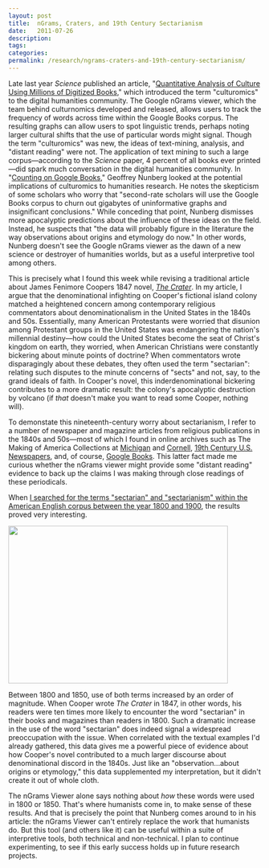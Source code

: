 ```yaml
---
layout: post
title:  nGrams, Craters, and 19th Century Sectarianism
date:   2011-07-26
description: 
tags: 
categories: 
permalink: /research/ngrams-craters-and-19th-century-sectarianism/
---
```


<p>Late last year <em>Science</em> published an article, "<a href="http://www.sciencemag.org/content/early/2010/12/15/science.1199644">Quantitative Analysis of Culture Using Millions of Digitized Books</a>," which introduced the term "culturomics" to the digital humanities community. The Google nGrams viewer, which the team behind culturnomics developed and released, allows users to track the frequency of words across time within the Google Books corpus. The resulting graphs can allow users to spot linguistic trends, perhaps noting larger cultural shifts that the use of particular words might signal. Though the term "culturomics" was new, the ideas of text-mining, analysis, and "distant reading" were not. The application of text mining to such a large corpus&mdash;according to the <em>Science</em> paper, 4 percent of all books ever printed&mdash;did spark much conversation in the digital humanities community. In "<a href="http://chronicle.com/article/Counting-on-Google-Books/125735/">Counting on Google Books</a>," Geoffrey Nunberg looked at the potential implications of culturomics to humanities research. He notes the skepticism of some scholars who worry that "second-rate scholars will use the Google Books corpus to churn out gigabytes of uninformative graphs and insignificant conclusions." While conceding that point, Nunberg dismisses more apocalyptic predictions about the influence of these ideas on the field. Instead, he suspects that "the data will probably figure in the literature the way observations about origins and etymology do now." In other words, Nunberg doesn't see the Google nGrams viewer as the dawn of a new science or destroyer of humanities worlds, but as a useful interpretive tool among others.</p><!--more-->
<p>This is precisely what I found this week while revising a traditional article about James Fenimore Coopers 1847 novel, <a href="http://books.google.com/books?id=bZUpAQAAIAAJ&amp;pg=PR1&amp;dq=cooper+the+crater&amp;hl=en&amp;ei=dDsvTsiyD9DKsQLr5Il0&amp;sa=X&amp;oi=book_result&amp;ct=result&amp;resnum=4&amp;ved=0CEEQ6AEwAw#v=onepage&amp;q&amp;f=false"><em>The Crater</em></a>. In my article, I argue that the denominational infighting on Cooper's fictional island colony matched a heightened concern among contemporary religious commentators about denominationalism in the United States in the 1840s and 50s. Essentially, many American Protestants were worried that disunion among Protestant groups in the United States was endangering the nation's millennial destiny&mdash;how could the United States become the seat of Christ's kingdom on earth, they worried, when American Christians were constantly bickering about minute points of doctrine? When commentators wrote disparagingly about these debates, they often used the term "sectarian": relating such disputes to the minute concerns of "sects" and not, say, to the grand ideals of faith. In Cooper's novel, this inderdenominational bickering contributes to a more dramatic result: the colony's apocalyptic destruction by volcano (if <em>that</em> doesn't make you want to read some Cooper, nothing will).</p>
<p>To demonstate this nineteenth-century worry about sectarianism, I refer to a number of newspaper and magazine articles from religious publications in the 1840s and 50s&mdash;most of which I found in online archives such as The Making of America Collections at <a href="http://quod.lib.umich.edu/m/moagrp/">Michigan</a> and <a href="http://digital.library.cornell.edu/m/moa/">Cornell</a>, <a href="http://www.gale.cengage.com/servlet/ItemDetailServlet?region=9&amp;imprint=000&amp;titleCode=M355E&amp;cf=e&amp;type=4&amp;id=225180">19th Century U.S. Newspapers</a>, and, of course, <a href="http://books.google.com">Google Books</a>. This latter fact made me curious whether the nGrams viewer might provide some "distant reading" evidence to back up the claims I was making through close readings of these periodicals. </p>
<p>When <a href="http://ngrams.googlelabs.com/graph?content=sectarian%2Csectarianism&amp;year_start=1800&amp;year_end=1900&amp;corpus=5&amp;smoothing=3">I searched for the terms "sectarian" and "sectarianism" within the American English corpus between the year 1800 and 1900</a>, the results proved very interesting.

<a rel="attachment wp-att-399" href="http://ryan.cordells.us/blog/2011/07/26/ngrams-craters-and-19th-century-sectarianism/google-chrome/"><img class="alignnone size-full wp-image-399" title="Use of &quot;sectarian&quot; in 19C books and periodicals" src="http://ryancordell.org/wp-content/uploads/2011/07/Google-Chrome.jpg" alt="" width="437" height="314" /></a>

Between 1800 and 1850, use of both terms increased by an order of magnitude. When Cooper wrote <em>The Crater</em> in 1847, in other words, his readers were ten times more likely to encounter the word "sectarian" in their books and magazines than readers in 1800. Such a dramatic increase in the use of the word "sectarian" does indeed signal a widespread preoccupation with the issue. When correlated with the textual examples I'd already gathered, this data gives me a powerful piece of evidence about how Cooper's novel contributed to a much larger discourse about denominational discord in the 1840s. Just like an "observation...about origins or etymology," this data supplemented my interpretation, but it didn't create it out of whole cloth.</p>
<p>The nGrams Viewer alone says nothing about <em>how</em> these words were used in 1800 or 1850. That's where humanists come in, to make sense of these results. And that is precisely the point that Nunberg comes around to in his article: the nGrams Viewer can't entirely replace the work that humanists do. But this tool (and others like it) can be useful within a suite of interpretive tools, both technical and non-technical. I plan to continue experimenting, to see if this early success holds up in future research projects.</p>
